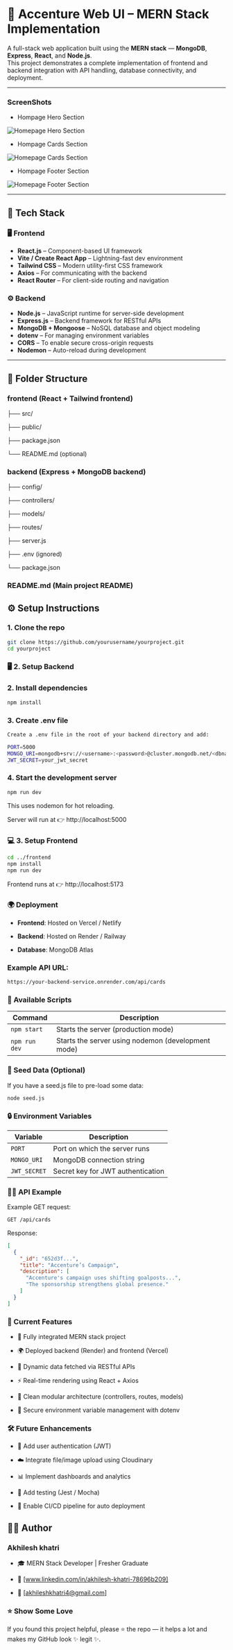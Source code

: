 # 🚀 Accenture Web UI – MERN Stack Implementation

A full-stack web application built using the **MERN stack** — **MongoDB**, **Express**, **React**, and **Node.js**.  
This project demonstrates a complete implementation of frontend and backend integration with API handling, database connectivity, and deployment.

---

### ScreenShots

- Hompage Hero Section

![Homepage Hero Section](./Screenshots/Screenshot%202025-10-06%20002648.png)

- Hompage Cards Section

![Homepage Cards Section](./Screenshots/Screenshot-2025-10-06-002815.png)

- Hompage Footer Section

![Homepage Footer Section](./Screenshots/Screenshot-2025-10-06-002908.png)

---

## 🧠 Tech Stack

### 🖥️ Frontend
- **React.js** – Component-based UI framework
- **Vite / Create React App** – Lightning-fast dev environment
- **Tailwind CSS** – Modern utility-first CSS framework
- **Axios** – For communicating with the backend
- **React Router** – For client-side routing and navigation

### ⚙️ Backend
- **Node.js** – JavaScript runtime for server-side development
- **Express.js** – Backend framework for RESTful APIs
- **MongoDB + Mongoose** – NoSQL database and object modeling
- **dotenv** – For managing environment variables
- **CORS** – To enable secure cross-origin requests
- **Nodemon** – Auto-reload during development

---

## 📁 Folder Structure


### frontend (React + Tailwind frontend)

├── src/

├── public/

├── package.json

└── README.md (optional)

### backend (Express + MongoDB backend)

├── config/

├── controllers/

├── models/

├── routes/

├── server.js

├── .env (ignored)

└── package.json

### README.md (Main project README)



## ⚙️ Setup Instructions

### 1. Clone the repo
```bash
git clone https://github.com/yourusername/yourproject.git
cd yourproject 
```

### 🖥️ 2. Setup Backend

### 2. Install dependencies
```bash
npm install
```

### 3. Create .env file
```bash
Create a .env file in the root of your backend directory and add:

PORT=5000
MONGO_URI=mongodb+srv://<username>:<password>@cluster.mongodb.net/<dbname>
JWT_SECRET=your_jwt_secret
```

### 4. Start the development server
```bash
npm run dev
```

This uses nodemon for hot reloading.

Server will run at 👉 http://localhost:5000


### 💻 3. Setup Frontend
```bash
cd ../frontend
npm install
npm run dev
```

Frontend runs at 👉 http://localhost:5173

### 🌍 Deployment

- **Frontend**: Hosted on Vercel / Netlify

- **Backend**: Hosted on Render / Railway

- **Database**: MongoDB Atlas

### Example API URL:
```bash
https://your-backend-service.onrender.com/api/cards
```

### 🧾 Available Scripts

| Command       | Description                                        |
| ------------- | -------------------------------------------------- |
| `npm start`   | Starts the server (production mode)                |
| `npm run dev` | Starts the server using nodemon (development mode) |


### 🌱 Seed Data (Optional)

If you have a seed.js file to pre-load some data:
```bash
node seed.js
```

### 🔒 Environment Variables

| Variable     | Description                       |
| ------------ | --------------------------------- |
| `PORT`       | Port on which the server runs     |
| `MONGO_URI`  | MongoDB connection string         |
| `JWT_SECRET` | Secret key for JWT authentication |

### 🧑‍💻 API Example
Example GET request:
```bash
GET /api/cards
```
Response:
```json
[
  {
    "_id": "652d3f...",
    "title": "Accenture’s Campaign",
    "description": [
      "Accenture's campaign uses shifting goalposts...",
      "The sponsorship strengthens global presence."
    ]
  }
]
```

### 🚀 Current Features

- 🔐 Fully integrated MERN stack project

- 🌍 Deployed backend (Render) and frontend (Vercel)

- 🧠 Dynamic data fetched via RESTful APIs

- ⚡ Real-time rendering using React + Axios

- 🧩 Clean modular architecture (controllers, routes, models)

- 📁 Secure environment variable management with dotenv

### 🛠 Future Enhancements

- 🧾 Add user authentication (JWT)

- ☁️ Integrate file/image upload using Cloudinary

- 📊 Implement dashboards and analytics

- 🧪 Add testing (Jest / Mocha)

- 🔄 Enable CI/CD pipeline for auto deployment


## 🧑‍💻 Author

### Akhilesh khatri

- 🎓 MERN Stack Developer | Fresher Graduate

- 💼 [www.linkedin.com/in/akhilesh-khatri-78696b209]

- 📧 [akhileshkhatri4@gmail.com]


### ⭐️ Show Some Love

If you found this project helpful, please ⭐ the repo — it helps a lot and makes my GitHub look ✨ legit ✨.